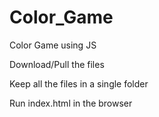 # Color_Game
Color Game using JS

Download/Pull the files

Keep all the files in a single folder

Run index.html in the browser
